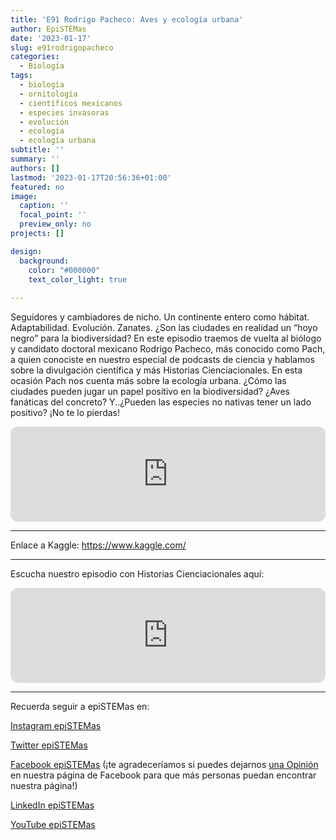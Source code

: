 ```yaml
---
title: 'E91 Rodrigo Pacheco: Aves y ecología urbana'
author: EpiSTEMas
date: '2023-01-17'
slug: e91rodrigopacheco
categories:
  - Biología
tags:
  - biología
  - ornitología
  - científicos mexicanos
  - especies invasoras
  - evolución
  - ecología
  - ecología urbana
subtitle: ''
summary: ''
authors: []
lastmod: '2023-01-17T20:56:36+01:00'
featured: no
image:
  caption: ''
  focal_point: ''
  preview_only: no
projects: []

design:
  background:
    color: "#000000"
    text_color_light: true
    
---
```


Seguidores y cambiadores de nicho. Un continente entero como hábitat. Adaptabilidad. Evolución. Zanates. ¿Son las ciudades en realidad un “hoyo negro” para la biodiversidad? En este episodio traemos de vuelta al biólogo y candidato doctoral mexicano Rodrigo Pacheco, más conocido como Pach, a quien conociste en nuestro especial de podcasts de ciencia y hablamos sobre la divulgación científica y más Historias Cienciacionales. En esta ocasión Pach nos cuenta más sobre la ecología urbana. ¿Cómo las ciudades pueden jugar un papel positivo en la biodiversidad? ¿Aves fanáticas del concreto? Y..¿Pueden las especies no nativas tener un lado positivo? ¡No te lo pierdas!

<iframe style="border-radius:12px" src="https://open.spotify.com/embed/episode/2tiTYMkoBXUQmWQqHj3tZ7?utm_source=generator" width="100%" height="152" frameBorder="0" allowfullscreen="" allow="autoplay; clipboard-write; encrypted-media; fullscreen; picture-in-picture" loading="lazy"></iframe>

- - - - -

Enlace a Kaggle: https://www.kaggle.com/

- - - - -

Escucha nuestro episodio con Historias Cienciacionales aquí: 

<iframe style="border-radius:12px" src="https://open.spotify.com/embed/episode/0p25yMx9PdHT90eG1Sijab?utm_source=generator&theme=0" width="100%" height="152" frameBorder="0" allowfullscreen="" allow="autoplay; clipboard-write; encrypted-media; fullscreen; picture-in-picture" loading="lazy"></iframe>


- - - - -

Recuerda seguir a epiSTEMas en:

[Instagram epiSTEMas](https://www.instagram.com/epistemas/)  

[Twitter epiSTEMas](https://twitter.com/epiSTEMas_Pod)

[Facebook epiSTEMas](https://www.facebook.com/epiSTEMasPod) (¡te agradeceríamos si puedes dejarnos [una Opinión](https://www.facebook.com/epiSTEMasPod/reviews/) en nuestra página de Facebook para que más personas puedan encontrar nuestra página!)

[LinkedIn epiSTEMas](https://www.linkedin.com/company/epistemas-podcast/)

[YouTube epiSTEMas](https://www.youtube.com/@epistemaspodcast)
